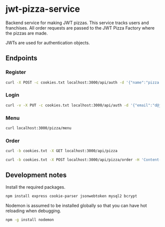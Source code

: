 # jwt-pizza-service

Backend service for making JWT pizzas. This service tracks users and franchises. All order requests are passed to the JWT Pizza Factory where the pizzas are made.

JWTs are used for authentication objects.

## Endpoints

### Register

```sh
curl -X POST -c cookies.txt localhost:3000/api/auth -d '{"name":"pizza diner", "email":"d@jwt.com", "password":"a"}' -H 'Content-Type: application/json'
```

### Login

```sh
curl -v -X PUT -c cookies.txt localhost:3000/api/auth -d '{"email":"d@jwt.com", "password":"a"}' -H 'Content-Type: application/json'
```

### Menu

```sh
curl localhost:3000/pizza/menu
```

### Order

```sh
curl -b cookies.txt -X GET localhost:3000/api/pizza

curl -b cookies.txt -X POST localhost:3000/api/pizza/order -H 'Content-Type: application/json' -d '{"franchiseId": 1, "storeId":1, "items":[{ "menuId": 1, "description": "Veggie", "price": 0.05 }]}'
```

## Development notes

Install the required packages.

```sh
npm install express cookie-parser jsonwebtoken mysql2 bcrypt
```

Nodemon is assumed to be installed globally so that you can have hot reloading when debugging.

```sh
npm -g install nodemon
```
